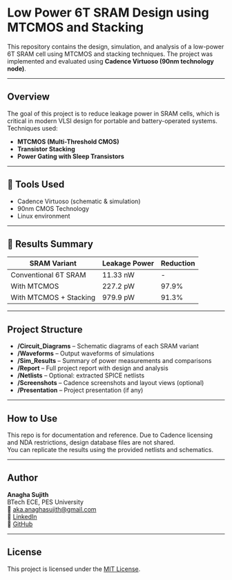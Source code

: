 # Low Power 6T SRAM Design using MTCMOS and Stacking

This repository contains the design, simulation, and analysis of a low-power 6T SRAM cell using MTCMOS and stacking techniques. The project was implemented and evaluated using **Cadence Virtuoso (90nm technology node)**.

---

## Overview

The goal of this project is to reduce leakage power in SRAM cells, which is critical in modern VLSI design for portable and battery-operated systems. Techniques used:
- **MTCMOS (Multi-Threshold CMOS)**
- **Transistor Stacking**
- **Power Gating with Sleep Transistors**

---

## 🔧 Tools Used

- Cadence Virtuoso (schematic & simulation)
- 90nm CMOS Technology
- Linux environment

---

## 🧪 Results Summary

| SRAM Variant | Leakage Power | Reduction |
|--------------|---------------|-----------|
| Conventional 6T SRAM | 11.33 nW | - |
| With MTCMOS | 227.2 pW | 97.9% |
| With MTCMOS + Stacking | 979.9 pW | 91.3% |

---

##  Project Structure

- **/Circuit_Diagrams** – Schematic diagrams of each SRAM variant  
- **/Waveforms** – Output waveforms of simulations  
- **/Sim_Results** – Summary of power measurements and comparisons  
- **/Report** – Full project report with design and analysis  
- **/Netlists** – Optional: extracted SPICE netlists  
- **/Screenshots** – Cadence screenshots and layout views (optional)  
- **/Presentation** – Project presentation (if any)

---

## How to Use

This repo is for documentation and reference. Due to Cadence licensing and NDA restrictions, design database files are not shared.  
You can replicate the results using the provided netlists and schematics.

---

## Author

**Anagha Sujith**  
BTech ECE, PES University  
📧 aka.anaghasujith@gmail.com  
🔗 [LinkedIn](https://linkedin.com/in/anaghasujith)  
🔗 [GitHub](https://github.com/entropybrains)

---

## License

This project is licensed under the [MIT License](LICENSE).
